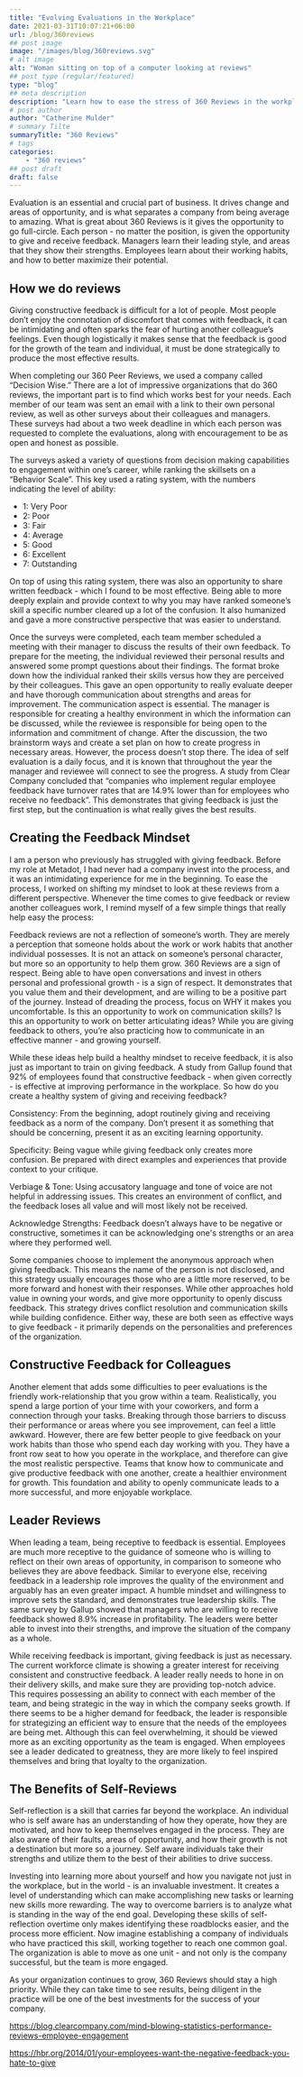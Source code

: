 ```yaml
---
title: "Evolving Evaluations in the Workplace"
date: 2021-03-31T10:07:21+06:00
url: /blog/360reviews
## post image
image: "/images/blog/360reviews.svg"
# alt image
alt: "Woman sitting on top of a computer looking at reviews"
## post type (regular/featured)
type: "blog"
## meta description
description: "Learn how to ease the stress of 360 Reviews in the workplace"
# post author
author: "Catherine Mulder"
# summary Tilte
summaryTitle: "360 Reviews"
# tags
categories:
    - "360 reviews"
## post draft
draft: false
---
```


Evaluation is an essential and crucial part of business. It drives change and areas of opportunity, and is what separates a company from being average to amazing. What is great about 360 Reviews is it gives the opportunity to go full-circle. Each person - no matter the position, is given the opportunity to give and receive feedback. Managers learn their leading style, and areas that they show their strengths. Employees learn about their working habits, and how to better maximize their potential.

## How we do reviews

Giving constructive feedback is difficult for a lot of people. Most people don’t enjoy the connotation of discomfort that comes with feedback, it can be intimidating and often sparks the fear of hurting another colleague’s feelings. Even though logistically it makes sense that the feedback is good for the growth of the team and individual, it must be done strategically to produce the most effective results.

When completing our 360 Peer Reviews, we used a company called “Decision Wise.” There are a lot of impressive organizations that do 360 reviews, the important part is to find which works best for your needs. Each member of our team was sent an email with a link to their own personal review, as well as other surveys about their colleagues and managers. These surveys had about a two week deadline in which each person was requested to complete the evaluations,
along with encouragement to be as open and honest as possible.

The surveys asked a variety of questions from decision making capabilities to engagement within one’s career, while ranking the skillsets on a “Behavior Scale”. This key used a rating system, with the numbers indicating the level of ability:

- 1: Very Poor
- 2: Poor
- 3: Fair
- 4: Average
- 5: Good
- 6: Excellent
- 7: Outstanding

On top of using this rating system, there was also an opportunity to share written feedback - which I found to be most effective. Being able to more deeply explain and provide context to why you may have ranked someone’s skill a specific number cleared up a lot of the confusion. It also humanized and gave a more constructive perspective that was easier to understand.

Once the surveys were completed, each team member scheduled a meeting with their manager to discuss the results of their own feedback. To prepare for the meeting, the individual reviewed their personal results and answered some prompt questions about their findings. The format broke down how the individual ranked their skills versus how they are perceived by their colleagues. This gave an open opportunity to really evaluate deeper and have thorough communication about strengths and areas for improvement. The communication aspect is essential. The manager is responsible for creating a healthy environment in which the information can be discussed, while the reviewee is responsible for being open to the information and commitment of change. After the discussion, the two brainstorm ways and create a set plan on how to create progress in necessary areas. However, the process doesn’t stop there. The idea of self evaluation is a daily focus, and it is known that throughout the year the manager and reviewee will connect to see the progress. A study from Clear Company concluded that “companies who implement regular employee
feedback have turnover rates that are 14.9% lower than for employees who receive no feedback”. This demonstrates that giving
feedback is just the first step, but the continuation is what really gives the best results.

## Creating the Feedback Mindset

I am a person who previously has struggled with giving feedback. Before my role at Metadot, I had never had a company invest into the process, and it was an intimidating experience for me in the beginning. To ease the process, I worked on shifting my mindset to look at these reviews from a different perspective. Whenever the time comes to give feedback or review another colleagues work, I remind myself of a few simple things that really help easy the process:

Feedback reviews are not a reflection of someone’s worth. They are merely a perception that someone holds about the work or work habits that another individual possesses. It is not an attack on someone’s personal character, but more so an opportunity to help them grow. 360 Reviews are a sign of respect. Being able to have open conversations and invest in others personal and professional growth  - is a sign of respect. It demonstrates that you value them and their development, and are willing to be a positive part of the journey. Instead of dreading the process, focus on WHY it makes you uncomfortable. Is this an opportunity to work on communication skills? Is this an opportunity to work on better articulating ideas? While you are giving feedback to others, you’re also practicing how to communicate in an effective manner - and growing yourself.

While these ideas help build a healthy mindset to receive feedback, it is also just as important to train on giving feedback. A study from Gallup found that 92% of employees found that constructive feedback - when given correctly - is effective at improving performance in the workplace. So how do you create a healthy system of giving and receiving feedback?

Consistency:  From the beginning, adopt routinely giving and receiving feedback as a norm of the company. Don’t present it as something
that should be concerning, present it as an exciting learning opportunity.

Specificity:  Being vague while giving feedback only creates more confusion. Be prepared with direct examples and experiences that provide
context to your critique.

Verbiage & Tone: Using accusatory language and tone of voice are not helpful in addressing issues. This creates an environment of conflict,
and the feedback loses all value and will most likely not be received.

Acknowledge Strengths: Feedback doesn’t always have to be negative or constructive, sometimes it can be acknowledging one's strengths
or an area where they performed well.

Some companies choose to implement the anonymous approach when giving feedback. This means the name of the person is not disclosed, and this strategy usually encourages those who are a little more reserved, to be more forward and honest with their responses. While other approaches hold value in owning your words, and give more opportunity to openly discuss feedback. This strategy drives conflict resolution and communication skills while building confidence. Either way, these are both seen as effective ways to give feedback - it primarily depends on the personalities and preferences of the organization.  

## Constructive Feedback for Colleagues

Another element that adds some difficulties to peer evaluations is the friendly work-relationship that you grow within a team.
Realistically, you spend a large portion of your time with your coworkers, and form a connection through your tasks. Breaking through
those barriers to discuss their performance or areas where you see improvement, can feel a little awkward. However, there are few better
people to give feedback on your work habits than those who spend each day working with you. They have a front row seat to how you operate
in the workplace, and therefore can give the most realistic perspective. Teams that know how to communicate and give productive feedback
with one another, create a healthier environment for growth. This foundation and ability to openly communicate leads to a more successful,
and more enjoyable workplace.

## Leader Reviews

When leading a team, being receptive to feedback is essential. Employees are much more receptive to the guidance of someone who is willing to reflect on their own areas of opportunity, in comparison to someone who believes they are above feedback. Similar to everyone else, receiving feedback in a leadership role improves the quality of the environment and arguably has an even greater impact. A humble mindset and willingness to improve sets the standard, and demonstrates true leadership skills. The same survey by Gallup showed that managers who are willing to receive feedback showed 8.9% increase in profitability. The leaders were better able to invest into their strengths, and improve the situation of the company as a whole.

While receiving feedback is important, giving feedback is just as necessary. The current workforce climate is showing a greater interest for receiving consistent and constructive feedback. A leader really needs to hone in on their delivery skills, and make sure they are providing top-notch advice. This requires possessing an ability to connect with each member of the team, and being strategic in the way in which the company seeks growth. If there seems to be a higher demand for feedback, the leader is responsible for strategizing an efficient way to ensure that the needs of the employees are being met. Although this can feel overwhelming, it should be viewed more as an exciting opportunity as the team is engaged. When employees see a leader dedicated to greatness, they are more likely to feel inspired themselves and bring that loyalty to the organization.

## The Benefits of Self-Reviews

Self-reflection is a skill that carries far beyond the workplace. An individual who is self aware has an understanding of how they operate, how they are motivated, and how to keep themselves engaged in the process. They are also aware of their faults, areas of opportunity, and how their growth is not a destination but more so a journey. Self aware individuals take their strengths and utilize them to the best of their abilities to drive success.

Investing into learning more about yourself and how you navigate not just in the workplace, but in the world - is an invaluable investment. It creates a level of understanding which can make accomplishing new tasks or learning new skills more rewarding. The way to overcome barriers is to analyze what is standing in the way of the end goal. Developing these skills of self-reflection overtime only makes identifying these roadblocks easier, and the process more efficient. Now imagine establishing a company of individuals who have practiced this skill, working together to reach one common goal. The organization is able to move as one unit - and not only is the company successful, but the team is more engaged.

As your organization continues to grow, 360 Reviews should stay a high priority. While they can take time to see results, being diligent
in the practice will be one of the best investments for the success of your company.

<https://blog.clearcompany.com/mind-blowing-statistics-performance-reviews-employee-engagement>

<https://hbr.org/2014/01/your-employees-want-the-negative-feedback-you-hate-to-give>
